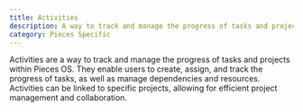 ```yaml
---
title: Activities
description: A way to track and manage the progress of tasks and projects within Pieces OS.
category: Pieces Specific
---
```


Activities are a way to track and manage the progress of tasks and projects within Pieces OS. They enable users to create, assign, and track the progress of tasks, as well as manage dependencies and resources. Activities can be linked to specific projects, allowing for efficient project management and collaboration.
